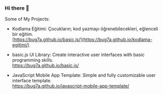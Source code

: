 ### Hi there 👋

Some of My Projects:

- Kodlama Eğitimi: Çocukların; kod yazmayı öğrenebilecekleri, eğlenceli bir eğitim.<br>
[https://bug7a.github.io/basic.js/](https://bug7a.github.io/kodlama-egitimi/)

- basic.js UI Library: Create interactive user interfaces with basic programming skills.<br>
https://bug7a.github.io/basic.js/

- JavaScript Mobile App Template: Simple and fully customizable user interface template.<br>
https://bug7a.github.io/javascript-mobile-app-template/

<br>

<!--
**bug7a/bug7a** is a ✨ _special_ ✨ repository because its `README.md` (this file) appears on your GitHub profile.

Here are some ideas to get you started:

- 🔭 I’m currently working on ...
- 🌱 I’m currently learning ...
- 👯 I’m looking to collaborate on ...
- 🤔 I’m looking for help with ...
- 💬 Ask me about ...
- 📫 How to reach me: ...
- 😄 Pronouns: ...
- ⚡ Fun fact: ...
-->
